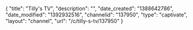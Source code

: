 {
    "title": "Tilly's TV",
    "description": "",
    "date_created": "1388642786",
    "date_modified": "1392932516",
    "channelid": "137950",
    "type": "captivate",
    "layout": "channel",
    "url": "\/c\/tilly-s-tv\/137950"
}